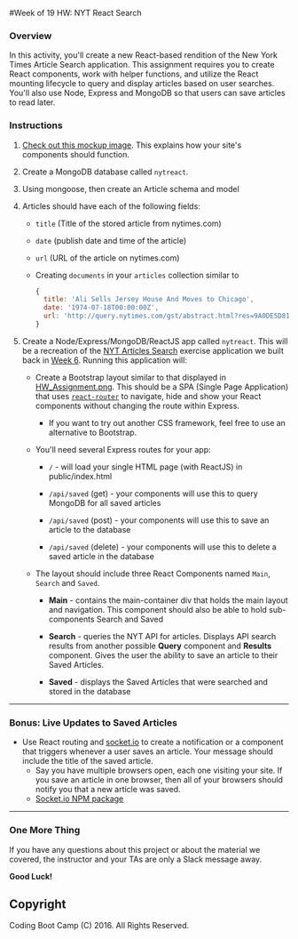#Week of 19 HW: NYT React Search

### Overview

In this activity, you'll create a new React-based rendition of the New York Times Article Search application. This assignment requires you to create React components, work with helper functions, and utilize the React mounting lifecycle to query and display articles based on user searches. You'll also use Node, Express and MongoDB so that users can save articles to read later.

### Instructions

1. [Check out this mockup image](HW_Assignment.png). This explains how your site's components should function.

2. Create a MongoDB database called `nytreact`.

3. Using mongoose, then create an Article schema and model

4. Articles should have each of the following fields:

	* `title` (Title of the stored article from nytimes.com)

	* `date` (publish date and time of the article)

	* `url` (URL of the article on nytimes.com)

	* Creating `documents` in your `articles` collection similar to  
	    ```js
	    { 
	      title: 'Ali Sells Jersey House And Moves to Chicago',
	      date: '1974-07-18T00:00:00Z',
	      url: 'http://query.nytimes.com/gst/abstract.html?res=9A0DE5D8173FEF34BC4052DFB166838F669EDE' 
	    }
	    ```
5. Create a Node/Express/MongoDB/ReactJS app called `nytreact`. This will be a recreation of the [NYT Articles Search](http://nytarticle-search.herokuapp.com/) exercise application we built back in [Week 6](/02-lesson-plans/06-ajax/2-Key-Activities/06-NYTSearch). Running this application will:

	* Create a Bootstrap layout similar to that displayed in [HW_Assignment.png](HW_Assignment.png). This should be a SPA (Single Page Application) that uses [`react-router`]( https://github.com/reactjs/react-router) to navigate, hide and show your React components without changing the route within Express.
		* If you want to try out another CSS framework, feel free to use an alternative to Bootstrap.

	* You'll need several Express routes for your app:

		* `/` - will load your single HTML page (with ReactJS) in public/index.html

		* `/api/saved` (get) - your components will use this to query MongoDB for all saved articles

		* `/api/saved` (post) - your components will use this to save an article to the database

		* `/api/saved` (delete) - your components will use this to delete a saved article in the database

	* The layout should include three React Components named `Main`, `Search` and `Saved`.

		* **Main** - contains the main-container div that holds the main layout and navigation. This component should also be able to hold sub-components Search and Saved

		* **Search** - queries the NYT API for articles. Displays API search results from another possible **Query** component and **Results** component. Gives the user the ability to save an article to their Saved Articles.

		* **Saved** - displays the Saved Articles that were searched and stored in the database

------------------------------------

### Bonus: Live Updates to Saved Articles

* Use React routing and [socket.io](http://socket.io) to create a notification or a component that triggers whenever a user saves an article. Your message should include the title of the saved article.
	* Say you have multiple browsers open, each one visiting your site. If you save an article in one browser, then all of your browsers should notify you that a new article was saved. 
	* [Socket.io NPM package](https://www.npmjs.com/package/socket.io)

-------
### One More Thing
If you have any questions about this project or about the material we covered, the instructor and your TAs are only a Slack message away.

**Good Luck!**

## Copyright
Coding Boot Camp (C) 2016. All Rights Reserved.
